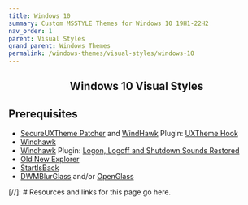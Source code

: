 ```yaml
---
title: Windows 10
summary: Custom MSSTYLE Themes for Windows 10 19H1-22H2
nav_order: 1
parent: Visual Styles
grand_parent: Windows Themes
permalink: /windows-themes/visual-styles/windows-10
---
```


<h2 align="center" class="text-delta">Windows 10 Visual Styles</h2>

## Prerequisites

- [SecureUXTheme Patcher] and [WindHawk] Plugin: [UXTheme Hook]
- [Windhawk]
- [Windhawk] Plugin: [Logon, Logoff and Shutdown Sounds Restored]
- [Old New Explorer]
- [StartIsBack]
- [DWMBlurGlass] and/or [OpenGlass]


<!-- ////////////////////////////////////////////////////////////////////////////////////////////////////////////////////// -->

[//]: # Resources and links for this page go here.

[Windhawk]: https://windhawk.net/
[Logon, Logoff and Shutdown Sounds Restored]: https://windhawk.net/mods/logon-logoff-shutdown-sounds/
[SecureUXTheme Patcher]: https://github.com/namazso/SecureUxTheme/
[UXTheme Hook]: https://windhawk.net/mods/uxtheme-hook/
[Old New Explorer]: https://msfn.org/board/topic/170375-oldnewexplorer-119/
[DWMBlurGlass]: https://github.com/Maplespe/DWMBlurGlass
[StartIsBack]: https://www.startisback.com/
[OpenGlass]: https://virtualcustoms.net/showthread.php/88998-OpenGlass-Installer-for-Windows-11-22H2

<!-- ////////////////////////////////////////////////////////////////////////////////////////////////////////////////////// -->
